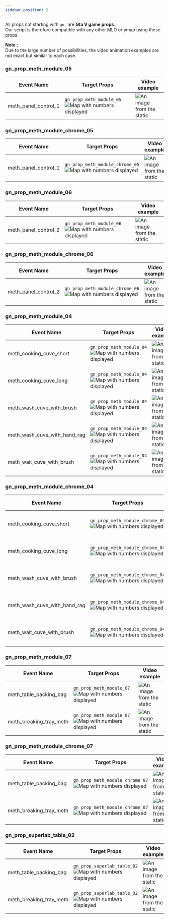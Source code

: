 ```yaml
---
sidebar_position: 2
---
```



All props not starting with `gn_` are **Gta V game props**.
<br/> Our script is therefore compatible with any other MLO or ymap using these props.

__Note :__
<br/> Due to the large number of possibilities, the video animation examples are not exact but similar to each case. 

### gn_prop_meth_module_05
| Event Name                  | Target Props          | Video example                                                                               |
| --------------------- | --------------------- | ------------------------------------------------------------------------------------------- |
| meth_panel_control_1  | `gn_prop_meth_module_05` <img src="/img/gn_prop_meth_module_05_512.webp" alt="Map with numbers displayed" /> |![An image from the static](https://cdn.gn.studio/doc/animation/gn_anims_scipt_ex_meth_control_panel.gif) |
### gn_prop_meth_module_chrome_05
| Event Name                  | Target Props          | Video example                                                                               |
| --------------------- | --------------------- | ------------------------------------------------------------------------------------------- |
| meth_panel_control_1  | `gn_prop_meth_module_chrome_05` <img src="/img/gn_prop_meth_module_chrome_05_512.webp" alt="Map with numbers displayed" /> |![An image from the static](https://cdn.gn.studio/doc/animation/gn_anims_scipt_ex_meth_control_panel.gif) |
### gn_prop_meth_module_06
| Event Name                  | Target Props          | Video example                                                                               |
| --------------------- | --------------------- | ------------------------------------------------------------------------------------------- |
| meth_panel_control_2  |     `gn_prop_meth_module_06` <img src="/img/gn_prop_meth_module_06_512.webp" alt="Map with numbers displayed" />  | ![An image from the static](https://cdn.gn.studio/doc/animation/gn_anims_scipt_ex_meth_control_panel.gif) |
### gn_prop_meth_module_chrome_06
| Event Name                  | Target Props          | Video example                                                                               |
| --------------------- | --------------------- | ------------------------------------------------------------------------------------------- |
| meth_panel_control_2  |  `gn_prop_meth_module_chrome_06` <img src="/img/gn_prop_meth_module_chrome_06_512.webp" alt="Map with numbers displayed" />  | ![An image from the static](https://cdn.gn.studio/doc/animation/gn_anims_scipt_ex_meth_control_panel.gif) |
### gn_prop_meth_module_04
| Event Name                  | Target Props          | Video example                                                                               |
| --------------------- | --------------------- | ------------------------------------------------------------------------------------------- |
| meth_cooking_cuve_short      | `gn_prop_meth_module_04` <img src="/img/gn_prop_meth_module_04_512.webp" alt="Map with numbers displayed" />  | ![An image from the static](https://cdn.gn.studio/doc/animation/gn_anims_scipt_ex_meth_cooking_short.gif) |
| meth_cooking_cuve_long       | `gn_prop_meth_module_04` <img src="/img/gn_prop_meth_module_04_512.webp" alt="Map with numbers displayed" /> | ![An image from the static](https://cdn.gn.studio/doc/animation/gn_anims_scipt_ex_meth_cooking_short.gif) |
| meth_wash_cuve_with_brush    | `gn_prop_meth_module_04` <img src="/img/gn_prop_meth_module_04_512.webp" alt="Map with numbers displayed" />  | ![An image from the static](https://cdn.gn.studio/doc/animation/gn_anims_scipt_ex_meth_wash_brush.gif) |
| meth_wash_cuve_with_hand_rag | `gn_prop_meth_module_04` <img src="/img/gn_prop_meth_module_04_512.webp" alt="Map with numbers displayed" /> | ![An image from the static](https://cdn.gn.studio/doc/animation/gn_anims_scipt_ex_meth_wash_hand_rag.gif) |
| meth_wait_cuve_with_brush    | `gn_prop_meth_module_04` <img src="/img/gn_prop_meth_module_04_512.webp" alt="Map with numbers displayed" />  | ![An image from the static](https://cdn.gn.studio/doc/animation/gn_anims_scipt_ex_meth_wait.gif) |

### gn_prop_meth_module_chrome_04
| Event Name                  | Target Props          | Video example                                                                               |
| --------------------- | --------------------- | ------------------------------------------------------------------------------------------- |
| meth_cooking_cuve_short      | `gn_prop_meth_module_chrome_04` <img src="/img/gn_prop_meth_module_chrome_04_512.webp" alt="Map with numbers displayed" />  | ![An image from the static](https://cdn.gn.studio/doc/animation/gn_anims_scipt_ex_meth_cooking_short.gif) |
| meth_cooking_cuve_long       | `gn_prop_meth_module_chrome_04` <img src="/img/gn_prop_meth_module_chrome_04_512.webp" alt="Map with numbers displayed" />  | ![An image from the static](https://cdn.gn.studio/doc/animation/gn_anims_scipt_ex_meth_cooking_short.gif) |
| meth_wash_cuve_with_brush    | `gn_prop_meth_module_chrome_04` <img src="/img/gn_prop_meth_module_chrome_04_512.webp" alt="Map with numbers displayed" />  | ![An image from the static](https://cdn.gn.studio/doc/animation/gn_anims_scipt_ex_meth_wash_brush.gif) |
| meth_wash_cuve_with_hand_rag | `gn_prop_meth_module_chrome_04` <img src="/img/gn_prop_meth_module_chrome_04_512.webp" alt="Map with numbers displayed" />  | ![An image from the static](https://cdn.gn.studio/doc/animation/gn_anims_scipt_ex_meth_wash_hand_rag.gif) |
| meth_wait_cuve_with_brush    | `gn_prop_meth_module_chrome_04` <img src="/img/gn_prop_meth_module_chrome_04_512.webp" alt="Map with numbers displayed" />  | ![An image from the static](https://cdn.gn.studio/doc/animation/gn_anims_scipt_ex_meth_wait.gif) |



### gn_prop_meth_module_07
| Event Name                  | Target Props          | Video example                                                                               |
| --------------------- | --------------------- | ------------------------------------------------------------------------------------------- |
| meth_table_packing_bag  | `gn_prop_meth_module_07` <img src="/img/gn_prop_meth_module_07_512.webp" alt="Map with numbers displayed" /> |![An image from the static](https://cdn.gn.studio/doc/animation/gn_anims_scipt_ex_meth_packing_bag.gif) |
| meth_breaking_tray_meth | `gn_prop_meth_module_07` <img src="/img/gn_prop_meth_module_07_512.webp" alt="Map with numbers displayed" /> |![An image from the static](https://cdn.gn.studio/doc/animation/gn_anims_scipt_ex_meth_breaking_tray.gif) |

### gn_prop_meth_module_chrome_07
| Event Name                  | Target Props          | Video example                                                                               |
| --------------------- | --------------------- | ------------------------------------------------------------------------------------------- |
| meth_table_packing_bag  | `gn_prop_meth_module_chrome_07` <img src="/img/gn_prop_meth_module_chrome_07_512.webp" alt="Map with numbers displayed" /> |![An image from the static](https://cdn.gn.studio/doc/animation/gn_anims_scipt_ex_meth_packing_bag.gif) |
| meth_breaking_tray_meth | `gn_prop_meth_module_chrome_07` <img src="/img/gn_prop_meth_module_chrome_07_512.webp" alt="Map with numbers displayed" /> |![An image from the static](https://cdn.gn.studio/doc/animation/gn_anims_scipt_ex_meth_breaking_tray.gif) |

### gn_prop_superlab_table_02
| Event Name                  | Target Props          | Video example                                                                               |
| --------------------- | --------------------- | ------------------------------------------------------------------------------------------- |
| meth_table_packing_bag  | `gn_prop_superlab_table_02` <img src="/img/gn_prop_superlab_table_02_512.webp" alt="Map with numbers displayed" /> |![An image from the static](https://cdn.gn.studio/doc/animation/gn_anims_scipt_ex_meth_packing_bag.gif) |
| meth_breaking_tray_meth | `gn_prop_superlab_table_02` <img src="/img/gn_prop_superlab_table_02_512.webp" alt="Map with numbers displayed" /> |![An image from the static](https://cdn.gn.studio/doc/animation/gn_anims_scipt_ex_meth_breaking_tray.gif) |
